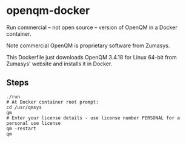 # openqm-docker

Run commercial – not open source – version of OpenQM in a Docker container.

Note commercial OpenQM is proprietary software from Zumasys.

This Dockerfile just downloads OpenQM 3.4.18 for Linux 64-bit from Zumasys' website and installs it in Docker.

## Steps
```
./run
# At Docker container root prompt:
cd /usr/qmsys
qm
# Enter your license details - use license number PERSONAL for a personal use license
qm -restart
qm
```
